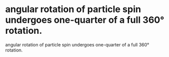 # angular rotation of particle spin undergoes one-quarter of a full 360° rotation.

angular rotation of particle spin undergoes one-quarter of a full 360° rotation.